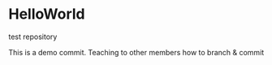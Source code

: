 # HelloWorld
test repository

This is a demo commit. Teaching to other members how to branch & commit
